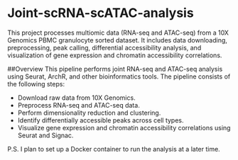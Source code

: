 # Joint-scRNA-scATAC-analysis

This project processes multiomic data (RNA-seq and ATAC-seq) from a 10X Genomics PBMC granulocyte sorted dataset. It includes data downloading, preprocessing, peak calling, differential accessibility analysis, and visualization of gene expression and chromatin accessibility correlations.

##Overview
This pipeline performs joint RNA-seq and ATAC-seq analysis using Seurat, ArchR, and other bioinformatics tools. The pipeline consists of the following steps:

- Download raw data from 10X Genomics.
- Preprocess RNA-seq and ATAC-seq data.
- Perform dimensionality reduction and clustering.
- Identify differentially accessible peaks across cell types.
- Visualize gene expression and chromatin accessibility correlations using Seurat and Signac.

P.S. I plan to set up a Docker container to run the analysis at a later time.




